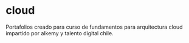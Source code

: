 # cloud
Portafolios creado para curso de fundamentos para arquitectura cloud impartido por alkemy y talento digital chile.
